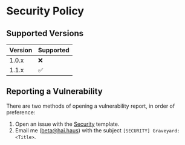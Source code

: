 # Security Policy

## Supported Versions

| Version | Supported          |
| ------- | ------------------ |
| 1.0.x   | :x:                |
| 1.1.x   | :white_check_mark: |

## Reporting a Vulnerability

There are two methods of opening a vulnerability report, in order of preference: 

1. Open an issue with the [Security](https://github.com/BetaPictoris/graveyard/security/advisories/new) template.
2. Email me (beta@hai.haus) with the subject `[SECURITY] Graveyard: <Title>`.
